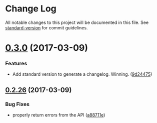 # Change Log

All notable changes to this project will be documented in this file. See [standard-version](https://github.com/conventional-changelog/standard-version) for commit guidelines.

<a name="0.3.0"></a>
# [0.3.0](https://github.com/lonelyplanet/jsonapi-js/compare/v0.2.26...v0.3.0) (2017-03-09)


### Features

* Add standard version to generate a changelog. Winning. ([9d24475](https://github.com/lonelyplanet/jsonapi-js/commit/9d24475))



<a name="0.2.26"></a>
## [0.2.26](https://github.com/lonelyplanet/jsonapi-js/compare/v0.2.25...v0.2.26) (2017-03-09)


### Bug Fixes

* properly return errors from the API ([a88711e](https://github.com/lonelyplanet/jsonapi-js/commit/a88711e))
